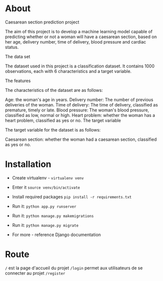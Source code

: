 
About
=====

Caesarean section prediction project

The aim of this project is to develop a machine learning model capable of predicting whether or not a woman will have a caesarean section, based on her age, delivery number, time of delivery, blood pressure and cardiac status.

The data set

The dataset used in this project is a classification dataset. It contains 1000 observations, each with 6 characteristics and a target variable.

The features

The characteristics of the dataset are as follows:

Age: the woman's age in years.
Delivery number: The number of previous deliveries of the woman.
Time of delivery: The time of delivery, classified as premature, timely or late.
Blood pressure: The woman's blood pressure, classified as low, normal or high.
Heart problem: whether the woman has a heart problem, classified as yes or no.
The target variable

The target variable for the dataset is as follows:

Caesarean section: whether the woman had a caesarean section, classified as yes or no.


Installation
============
- Create virtualenv - `virtualenv venv`

- Enter it `source venv/bin/activate`

- Install required packages `pip install -r requirements.txt`

- Run it: `python app.py runserver`

- Run it: `python manage.py makemigrations`

- Run it: `python manage.py migrate`

- For more - reference Django documentation

Route
=====
`/` est la page d'accueil du projet
`/login` permet aux utilisateurs de se connecter au projet
`/register`


